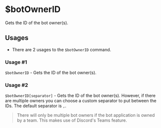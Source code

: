 # $botOwnerID
Gets the ID of the bot owner(s).

## Usages
- There are 2 usages to the `$botOwnerID` command.

### Usage #1
`$botOwnerID` - Gets the ID of the bot owner(s).

### Usage #2
`$botOwnerID[separator]` - Gets the ID of the bot owner(s). However, if there are multiple owners you can choose a custom separator to put between the IDs. The default separator is `,`.
> There will only be multiple bot owners if the bot application is owned by a team. This makes use of Discord's Teams feature.
